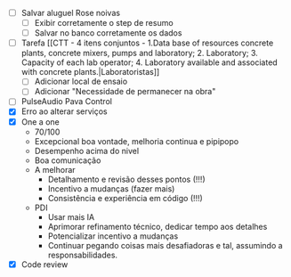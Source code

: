 - [ ] Salvar aluguel Rose noivas
	- [ ] Exibir corretamente o step de resumo
	- [ ] Salvar no banco corretamente os dados
- [ ] Tarefa [[CTT - 4 itens conjuntos - 1.Data base of resources concrete plants, concrete mixers, pumps and laboratory; 2. Laboratory; 3. Capacity of each lab operator; 4. Laboratory available and associated with concrete plants.|Laboratoristas]]
	- [ ] Adicionar local de ensaio
	- [ ] Adicionar "Necessidade de permanecer na obra"
- [ ] PulseAudio Pava Control
- [x] Erro ao alterar serviços
- [x] One a one
	- 70/100
	- Excepcional boa vontade, melhoria continua e pipipopo
	- Desempenho acima do nivel
	- Boa comunicação
	- A melhorar
		- Detalhamento e revisão desses pontos (!!!)
		- Incentivo a mudanças (fazer mais)
		- Consistência e experiência em código (!!!)
	- PDI
		- Usar mais IA
		- Aprimorar refinamento técnico, dedicar tempo aos detalhes
		- Potencializar incentivo a mudanças
		- Continuar pegando coisas mais desafiadoras e tal, assumindo a responsabilidades.
- [x] Code review